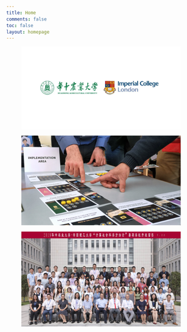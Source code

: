 ```yaml
---
title: Home
comments: false
toc: false
layout: homepage
---
```

<div class="activity-gallery">
    <div class="swiper-container">
        <div class="swiper-wrapper">
            <div class="swiper-slide init">
                <div class="inner">
                    <a href="/training/CSS/CSS2023/">
                        <figure><img src="/img/css/summer_school_2023.jpg"></figure>
                    </a>
                </div>
            </div>
            <div class="swiper-slide">
                <div class="inner">
                    <a href="/events/">
                        <figure><img src="/img/banner1.jpeg"></figure>
                    </a>
                </div>
            </div>
            <div class="swiper-slide">
                <div class="inner">
                    <a href="/training/">
                        <figure><img src="/img/css/summer_school_2019_1480x880.jpg"></figure>
                    </a>
                </div>
            </div>
        </div>
        <div class="swiper-button-prev"></div>
        <!--左箭头-->
        <div class="swiper-button-next"></div>
        <!--右箭头-->
    </div>
</div>

<script>
    var swiper = new Swiper('.swiper-container', {
        speed: 700,
        slidesPerView: 'auto',
        centeredSlides: true,
        autoplay:true,
        loop: true,
        on: {
            init: function() {
                this.slides.removeClass('init');
            },
        },
        navigation: {
            nextEl: '.swiper-button-next',
            prevEl: '.swiper-button-prev',
        },
    });
    swiper.$el.parent('.activity-gallery')[0].onmouseover = function() {
        swiper.$el.addClass('mouse-hover');
    };
    swiper.$el.parent('.activity-gallery')[0].onmouseout = function() {
        swiper.$el.removeClass('mouse-hover');
    };
</script>
